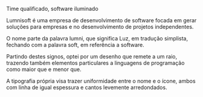 Time qualificado, software iluminado 

Lumnisoft é uma empresa de desenvolvimento de software focada em gerar soluções para empresas e no desenvolvimento de projetos independentes.

O nome parte da palavra lumni, que significa Luz, em tradução simplista, fechando com a palavra soft, em referência a software. 



Partindo destes signos, optei por um desenho que remete a um raio, trazendo também elementos particulares a linguagens de programação como maior que e menor que. 

A tipografia própria visa trazer uniformidade entre o nome e o ícone, ambos com linha de igual espessura e cantos levemente arredondados.



